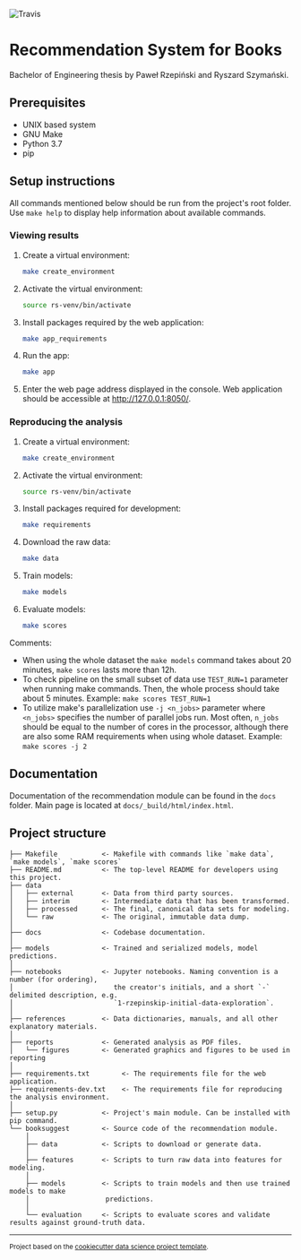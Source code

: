 ![Travis](https://travis-ci.com/szymanskir/Recommendation-system.svg?token=vMgapB9HzV6RFvox4Fiq&branch=master)

# Recommendation System for Books

Bachelor of Engineering thesis by Paweł Rzepiński and Ryszard Szymański.

## Prerequisites

- UNIX based system
- GNU Make
- Python 3.7
- pip

## Setup instructions

All commands mentioned below should be run from the project's root folder. Use `make help` to display help information about available commands.

### Viewing results

1. Create a virtual environment:
    ```bash
    make create_environment
    ```
2. Activate the virtual environment:
    ```bash
    source rs-venv/bin/activate
    ```
3. Install packages required by the web application:
    ```bash
    make app_requirements
    ```
4. Run the app:
    ```bash
    make app
    ```
5. Enter the web page address displayed in the console. Web application should be accessible at <http://127.0.0.1:8050/>.

### Reproducing the analysis

1. Create a virtual environment:
    ```bash
    make create_environment
    ```
2. Activate the virtual environment:
    ```bash
    source rs-venv/bin/activate
    ```
3. Install packages required for development:
    ```bash
    make requirements
    ```
4. Download the raw data:
    ```bash
    make data
    ```
5. Train models:
    ```bash
    make models
    ```
6. Evaluate models:
    ```bash
    make scores
    ```

Comments:

- When using the whole dataset the `make models` command takes about 20 minutes, `make scores` lasts more than 12h.
- To check pipeline on the small subset of data use `TEST_RUN=1` parameter when running make commands. Then, the whole process should take about 5 minutes. Example: `make scores TEST_RUN=1`
- To utilize make's parallelization use `-j <n_jobs>` parameter where `<n_jobs>` specifies the number of parallel jobs run. Most often, `n_jobs` should be equal to the number of cores in the processor, although there are also some RAM requirements when using whole dataset. Example: `make scores -j 2`

## Documentation

Documentation of the recommendation module can be found in the `docs` folder. Main page is located at `docs/_build/html/index.html`.

## Project structure

    ├── Makefile           <- Makefile with commands like `make data`, `make models`, `make scores`
    ├── README.md          <- The top-level README for developers using this project.
    ├── data
    │   ├── external       <- Data from third party sources.
    │   ├── interim        <- Intermediate data that has been transformed.
    │   ├── processed      <- The final, canonical data sets for modeling.
    │   └── raw            <- The original, immutable data dump.
    │
    ├── docs               <- Codebase documentation.
    │
    ├── models             <- Trained and serialized models, model predictions.
    │
    ├── notebooks          <- Jupyter notebooks. Naming convention is a number (for ordering),
    │                         the creator's initials, and a short `-` delimited description, e.g.
    │                         `1-rzepinskip-initial-data-exploration`.
    │
    ├── references         <- Data dictionaries, manuals, and all other explanatory materials.
    │
    ├── reports            <- Generated analysis as PDF files.
    │   └── figures        <- Generated graphics and figures to be used in reporting
    │
    ├── requirements.txt        <- The requirements file for the web application.
    ├── requirements-dev.txt    <- The requirements file for reproducing the analysis environment.
    │
    ├── setup.py           <- Project's main module. Can be installed with pip command.
    └── booksuggest        <- Source code of the recommendation module.
        │
        ├── data           <- Scripts to download or generate data.
        │
        ├── features       <- Scripts to turn raw data into features for modeling.
        │
        ├── models         <- Scripts to train models and then use trained models to make
        │                   predictions.
        │
        └── evaluation     <- Scripts to evaluate scores and validate results against ground-truth data.

--------

<p><small>Project based on the <a target="_blank" href="https://drivendata.github.io/cookiecutter-data-science/">cookiecutter data science project template</a>.</small></p>